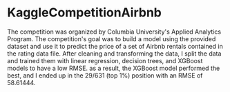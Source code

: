 # KaggleCompetitionAirbnb
The competition was organized by Columbia University's Applied Analytics Program. The competition's goal was to build a model using the provided dataset and use it to predict the price of a set of Airbnb rentals contained in the rating data file. After cleaning and transforming the data, I split the data and trained them with linear regression, decision trees, and XGBoost models to have a low RMSE. as a result, the XGBoost model performed the best, and I ended up in the 29/631 (top 1%) position with an RMSE of 58.61444. 
